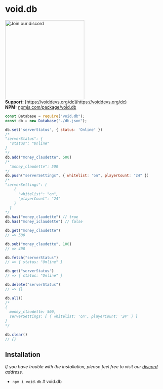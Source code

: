# void.db
<a href="https://voiddevs.org/dc" target="_blank"><img src="https://img.devsforum.net/tr/img/h1Z2X3.png" alt="Join our discord" width="256"></a><br>
**Support:** [https://voiddevs.org/dc](https://voiddevs.org/dc) <br>
**NPM:** [npmjs.com/package/void.db](https://www.npmjs.com/package/void.db)<br>

```js
const Database = require("void.db");
const db = new Database("./db.json");

db.set('serverStatus', { status: 'Online' })
/*
"serverStatus": {
  "status": "Online"
}
*/
db.add("money_claudette", 500)
/* 
  "money_claudette": 500
*/
db.push("serverSettings", { whitelist: "on", playerCount: "24" })
/*
"serverSettings": [
    {
      "whitelist": "on",
      "playerCount": "24"
    }
  ]
*/
db.has("money_claudette") // true
db.has("money_iclaudette") // false

db.get("money_claudette")
// => 500

db.sub("money_claudette", 100)
// => 400

db.fetch("serverStatus")
// => { status: "Online" }

db.get("serverStatus")
// => { status: "Online" }

db.delete("serverStatus")
// => {}

db.all()
/*
{
  money_claudette: 500,
  serverSettings: [ { whitelist: 'on', playerCount: '24' } ]
}
*/

db.clear()
// {}
```
## Installation
*If you have trouble with the installation, please feel free to visit our [discord](https://voiddevs.org/dc) address.*
- `npm i void.db`
#   v o i d . d b  
 